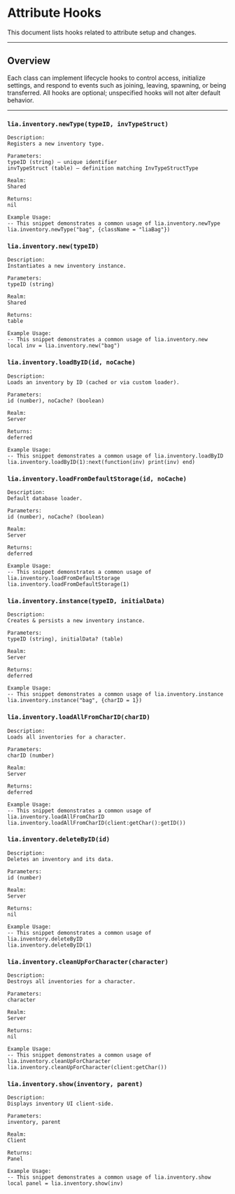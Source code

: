 # Attribute Hooks

This document lists hooks related to attribute setup and changes.

---

## Overview

Each class can implement lifecycle hooks to control access, initialize settings, and respond to events such as joining, leaving, spawning, or being transferred. All hooks are optional; unspecified hooks will not alter default behavior.

---

### `lia.inventory.newType(typeID, invTypeStruct)`

    
    Description:
    Registers a new inventory type.
    
    Parameters:
    typeID (string) — unique identifier
    invTypeStruct (table) — definition matching InvTypeStructType
    
    Realm:
    Shared
    
    Returns:
    nil
    
    Example Usage:
    -- This snippet demonstrates a common usage of lia.inventory.newType
    lia.inventory.newType("bag", {className = "liaBag"})

### `lia.inventory.new(typeID)`

    
    Description:
    Instantiates a new inventory instance.
    
    Parameters:
    typeID (string)
    
    Realm:
    Shared
    
    Returns:
    table
    
    Example Usage:
    -- This snippet demonstrates a common usage of lia.inventory.new
    local inv = lia.inventory.new("bag")

### `lia.inventory.loadByID(id, noCache)`

    
    Description:
    Loads an inventory by ID (cached or via custom loader).
    
    Parameters:
    id (number), noCache? (boolean)
    
    Realm:
    Server
    
    Returns:
    deferred
    
    Example Usage:
    -- This snippet demonstrates a common usage of lia.inventory.loadByID
    lia.inventory.loadByID(1):next(function(inv) print(inv) end)

### `lia.inventory.loadFromDefaultStorage(id, noCache)`

    
    Description:
    Default database loader.
    
    Parameters:
    id (number), noCache? (boolean)
    
    Realm:
    Server
    
    Returns:
    deferred
    
    Example Usage:
    -- This snippet demonstrates a common usage of lia.inventory.loadFromDefaultStorage
    lia.inventory.loadFromDefaultStorage(1)

### `lia.inventory.instance(typeID, initialData)`

    
    Description:
    Creates & persists a new inventory instance.
    
    Parameters:
    typeID (string), initialData? (table)
    
    Realm:
    Server
    
    Returns:
    deferred
    
    Example Usage:
    -- This snippet demonstrates a common usage of lia.inventory.instance
    lia.inventory.instance("bag", {charID = 1})

### `lia.inventory.loadAllFromCharID(charID)`

    
    Description:
    Loads all inventories for a character.
    
    Parameters:
    charID (number)
    
    Realm:
    Server
    
    Returns:
    deferred
    
    Example Usage:
    -- This snippet demonstrates a common usage of lia.inventory.loadAllFromCharID
    lia.inventory.loadAllFromCharID(client:getChar():getID())

### `lia.inventory.deleteByID(id)`

    
    Description:
    Deletes an inventory and its data.
    
    Parameters:
    id (number)
    
    Realm:
    Server
    
    Returns:
    nil
    
    Example Usage:
    -- This snippet demonstrates a common usage of lia.inventory.deleteByID
    lia.inventory.deleteByID(1)

### `lia.inventory.cleanUpForCharacter(character)`

    
    Description:
    Destroys all inventories for a character.
    
    Parameters:
    character
    
    Realm:
    Server
    
    Returns:
    nil
    
    Example Usage:
    -- This snippet demonstrates a common usage of lia.inventory.cleanUpForCharacter
    lia.inventory.cleanUpForCharacter(client:getChar())

### `lia.inventory.show(inventory, parent)`

    
    Description:
    Displays inventory UI client‑side.
    
    Parameters:
    inventory, parent
    
    Realm:
    Client
    
    Returns:
    Panel
    
    Example Usage:
    -- This snippet demonstrates a common usage of lia.inventory.show
    local panel = lia.inventory.show(inv)

